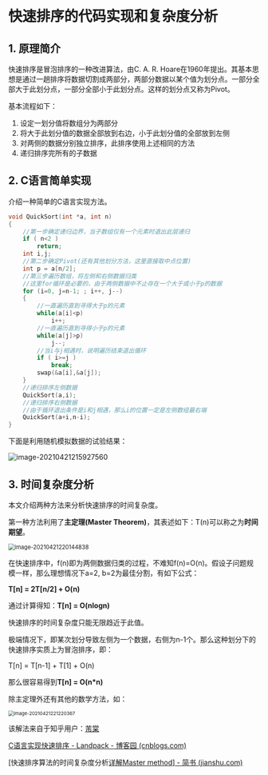 # 快速排序的代码实现和复杂度分析

## 1. 原理简介

快速排序是冒泡排序的一种改进算法，由C. A. R. Hoare在1960年提出。其基本思想是通过一趟排序将数据切割成两部分，两部分数据以某个值为划分点。一部分全部大于此划分点，一部分全部小于此划分点。这样的划分点又称为Pivot。

基本流程如下：

1. 设定一划分值将数组分为两部分
2. 将大于此划分值的数据全部放到右边，小于此划分值的全部放到左侧
3. 对两侧的数据分别独立排序，此排序使用上述相同的方法
4. 递归排序完所有的子数据

## 2. C语言简单实现

介绍一种简单的C语言实现方法。

```c
void QuickSort(int *a, int n)
{
    //第一步确定递归边界，当子数组仅有一个元素时退出此层递归
    if ( n<2 )
        return;
    int i,j;
    //第二步确定Pivot(还有其他划分方法，这里直接取中点位置)
    int p = a[n/2];
    //第三步遍历数组，将左侧和右侧数据归类
    //这里for循环是必要的，由于两侧数据中不止存在一个大于或小于p的数据
    for (i=0, j=n-1; ; i++, j--)
    {
        //一直遍历直到寻得大于p的元素
        while(a[i]<p)
            i++;
        //一直遍历直到寻得小于p的元素
        while(a[j]>p)
            j--;
        //当i与j相遇时，说明遍历结束退出循环
        if ( i>=j )
            break;
        swap(&a[i],&a[j]);
    }
    //递归排序左侧数据
    QuickSort(a,i);
    //递归排序右侧数据
    //由于循环退出条件是i和j相遇，那么i的位置一定是左侧数组最右端
    QuickSort(a+i,n-i);
}
```

下面是利用随机模拟数据的试验结果：

![image-20210421215927560](C:\Users\18113\Desktop\生物计算编程语言和Linux系统\笔记\快速排序的代码实现和复杂度分析.assets\image-20210421215927560.png)

## 3. 时间复杂度分析

本文介绍两种方法来分析快速排序的时间复杂度。

第一种方法利用了**主定理(Master Theorem)**，其表述如下：T(n)可以称之为**时间期望**。

<img src="C:\Users\18113\Desktop\生物计算编程语言和Linux系统\笔记\快速排序的代码实现和复杂度分析.assets\image-20210421220144838.png" alt="image-20210421220144838" style="zoom:80%;" />

在快速排序中，f(n)即为两侧数据归类的过程，不难知f(n)=O(n)。假设子问题规模一样，那么理想情况下a=2, b=2为最佳分割，有如下公式：

**T[n] = 2T[n/2] + O(n)**

通过计算得知：**T[n] = O(nlogn)**

快速排序的时间复杂度只能无限趋近于此值。

极端情况下，即某次划分导致左侧为一个数据，右侧为n-1个。那么这种划分下的快速排序实质上为冒泡排序，即：

T[n] = T[n-1] + T[1] + O(n)

那么很容易得到**T[n] = O(n*n)**

除主定理外还有其他的数学方法，如：

<img src="C:\Users\18113\Desktop\生物计算编程语言和Linux系统\笔记\快速排序的代码实现和复杂度分析.assets\image-20210421221220367.png" alt="image-20210421221220367" style="zoom:67%;" />

该解法来自于知乎用户：[芾棠](https://www.zhihu.com/people/AbbeWang)





[C语言实现快速排序 - Landpack - 博客园 (cnblogs.com)](https://www.cnblogs.com/landpack/p/4781579.html)

[快速排序算法的时间复杂度分析[详解Master method\] - 简书 (jianshu.com)](https://www.jianshu.com/p/8b436db5176a)


